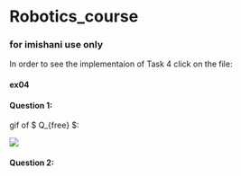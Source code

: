 # Robotics_course

### for imishani use only

In order to see the implementaion of Task 4 click on the file:
#### ex04

#### Question 1:
gif of $ Q_{free} $:

![](png_to_gif.gif)

#### Question 2:
